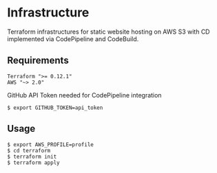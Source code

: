 # Infrastructure
Terraform infrastructures for static website hosting on AWS S3 with CD implemented via CodePipeline and CodeBuild.

## Requirements

```
Terraform ">= 0.12.1"
AWS "~> 2.0"
```
GitHub API Token needed for CodePipeline integration
```
$ export GITHUB_TOKEN=api_token
```

## Usage
```
$ export AWS_PROFILE=profile
$ cd terraform
$ terraform init
$ terraform apply
```

